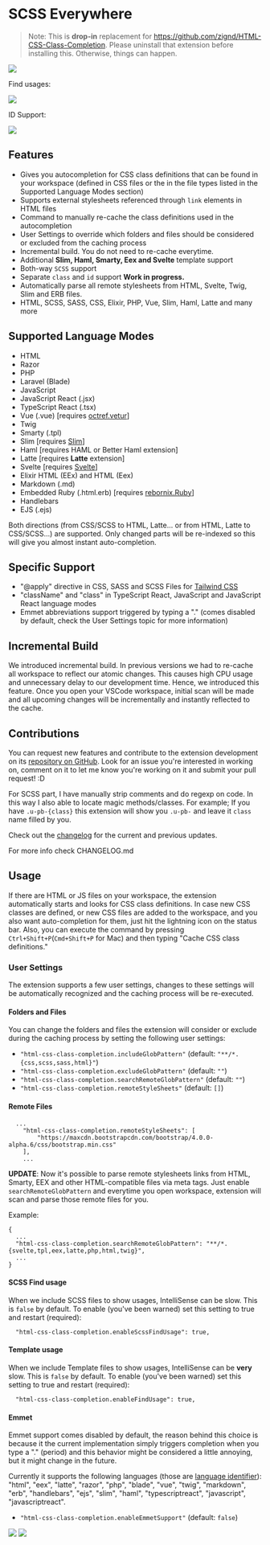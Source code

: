 # SCSS Everywhere

> Note: This is **drop-in** replacement for https://github.com/zignd/HTML-CSS-Class-Completion. Please uninstall that extension before installing this. Otherwise, things can happen.


![](https://i.imgur.com/5crMfTj.gif)

Find usages:

![](https://github.com/gencer/SCSS-Everywhere/raw/master/images/find_usages.png)

ID Support:

![](https://github.com/gencer/SCSS-Everywhere/raw/master/images/id_support.png)

## Features
* Gives you autocompletion for CSS class definitions that can be found in your workspace (defined in CSS files or the in the file types listed in the Supported Language Modes section)
* Supports external stylesheets referenced through `link` elements in HTML files
* Command to manually re-cache the class definitions used in the autocompletion
* User Settings to override which folders and files should be considered or excluded from the caching process
* Incremental build. You do not need to re-cache everytime.
* Additional **Slim, Haml, Smarty, Eex and Svelte** template support
* Both-way `SCSS` support
* Separate `class` and `id` support **Work in progress.**
* Automatically parse all remote stylesheets from HTML, Svelte, Twig, Slim and ERB files.
* HTML, SCSS, SASS, CSS, Elixir, PHP, Vue, Slim, Haml, Latte and many more

## Supported Language Modes
* HTML
* Razor
* PHP
* Laravel (Blade)
* JavaScript
* JavaScript React (.jsx)
* TypeScript React (.tsx)
* Vue (.vue) [requires [octref.vetur](https://marketplace.visualstudio.com/items?itemName=octref.vetur)]
* Twig
* Smarty (.tpl)
* Slim [requires [Slim](https://marketplace.visualstudio.com/items?itemName=sianglim.slim)]
* Haml [requires HAML or Better Haml extension]
* Latte [requires **Latte** extension]
* Svelte [requires [Svelte](https://marketplace.visualstudio.com/items?itemName=JamesBirtles.svelte-vscode)]
* Elixir HTML (EEx) and HTML (Eex)
* Markdown (.md)
* Embedded Ruby (.html.erb) [requires [rebornix.Ruby](https://marketplace.visualstudio.com/items?itemName=rebornix.Ruby)]
* Handlebars
* EJS (.ejs)

Both directions (from CSS/SCSS to HTML, Latte... or from HTML, Latte to CSS/SCSS...) are supported. Only changed parts will be re-indexed so this will give you almost instant auto-completion.

## Specific Support
* "@apply" directive in CSS, SASS and SCSS Files for [Tailwind CSS](https://tailwindcss.com)
* "className" and "class" in TypeScript React, JavaScript and JavaScript React language modes
* Emmet abbreviations support triggered by typing a "." (comes disabled by default, check the User Settings topic for more information)

## Incremental Build

We introduced incremental build. In previous versions we had to re-cache all workspace to reflect our atomic changes. This causes high CPU usage and unnecessary delay to our development time. Hence, we introduced this feature. Once you open your VSCode workspace, initial scan will be made and all upcoming changes will be incrementally and instantly reflected to the cache.

## Contributions
You can request new features and contribute to the extension development on its [repository on GitHub](https://github.com/gencer/HTML-CSS-Class-Completion/issues). Look for an issue you're interested in working on, comment on it to let me know you're working on it and submit your pull request! :D

For SCSS part, I have manually strip comments and do regexp on code. In this way I also able to locate magic methods/classes. For example; If you have `.u-pb-{class}` this extension will show you `.u-pb-` and leave it `class` name filled by you.

Check out the [changelog](https://github.com/gencer/HTML-Slim-CSS-SCSS-Class-Completion/blob/master/CHANGELOG.md) for the current and previous updates.

For more info check CHANGELOG.md

## Usage
If there are HTML or JS files on your workspace, the extension automatically starts and looks for CSS class definitions. In case new CSS classes are defined, or new CSS files are added to the workspace, and you also want auto-completion for them, just hit the lightning icon on the status bar. Also, you can execute the command by pressing `Ctrl+Shift+P`(`Cmd+Shift+P` for Mac) and then typing "Cache CSS class definitions."

### User Settings
The extension supports a few user settings, changes to these settings will be automatically recognized and the caching process will be re-executed.

#### Folders and Files

You can change the folders and files the extension will consider or exclude during the caching process by setting the following user settings:

* `"html-css-class-completion.includeGlobPattern"` (default: `"**/*.{css,scss,sass,html}"`)
* `"html-css-class-completion.excludeGlobPattern"` (default: `""`)
* `"html-css-class-completion.searchRemoteGlobPattern"` (default: `""`)
* `"html-css-class-completion.remoteStyleSheets"`  (default: `[]`)

#### Remote Files
```
  ...
	"html-css-class-completion.remoteStyleSheets": [
		"https://maxcdn.bootstrapcdn.com/bootstrap/4.0.0-alpha.6/css/bootstrap.min.css"
	],
	...
```

**UPDATE**: Now it's possible to parse remote stylesheets links from HTML, Smarty, EEX and other HTML-compatible files via meta tags. Just enable `searchRemoteGlobPattern` and everytime you open workspace, extension will scan and parse those remote files for you.

Example:

```
{
  ...
  "html-css-class-completion.searchRemoteGlobPattern": "**/*.{svelte,tpl,eex,latte,php,html,twig}",
  ...
}
```

#### SCSS Find usage

When we include SCSS files to show usages, IntelliSense can be slow. This is `false` by default. To enable (you've been warned) set this setting to true and restart (required):

```
  "html-css-class-completion.enableScssFindUsage": true,
```

#### Template usage

When we include Template files to show usages, IntelliSense can be **very** slow. This is `false` by default. To enable (you've been warned) set this setting to true and restart (required):

```
  "html-css-class-completion.enableFindUsage": true,
```

#### Emmet

Emmet support comes disabled by default, the reason behind this choice is because it the current implementation simply triggers completion when you type a "." (period) and this behavior might be considered a little annoying, but it might change in the future.

Currently it supports the following languages (those are [language identifier](https://code.visualstudio.com/docs/languages/identifiers#_known-language-identifiers)): "html", "eex", "latte", "razor", "php", "blade", "vue", "twig", "markdown", "erb", "handlebars", "ejs", "slim", "haml", "typescriptreact", "javascript", "javascriptreact".

* `"html-css-class-completion.enableEmmetSupport"` (default: `false`)

![](https://i.imgur.com/O7NjEUW.gif)
![](https://i.imgur.com/uyiXqMb.gif)
